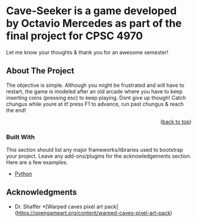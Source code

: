 # Cave-Seeker is a game developed by Octavio Mercedes as part of the final project for CPSC 4970




Let me know your thoughts & thank you for an awesome semester!

<!-- ABOUT THE PROJECT -->
## About The Project

The objective is simple. Although you might be frustrated and will have to restart, the game is modeled after an old arcade where you have to keep inserting coins (pressing esc) to keep playing. Dont give up though! Catch chungus while youre at it! press F1 to advance, run past chungus & reach the end! 

<p align="right">(<a href="#top">back to top</a>)</p>



### Built With

This section should list any major frameworks/libraries used to bootstrap your project. Leave any add-ons/plugins for the acknowledgements section. Here are a few examples.

* [Python](https://www.python.org/)

<!-- ACKNOWLEDGMENTS -->
## Acknowledgments
* Dr. Shaffer 
*[Warped caves pixel art pack] (https://opengameart.org/content/warped-caves-pixel-art-pack)
